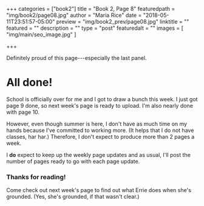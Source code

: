 +++
categories = ["book2"]
title = "Book 2, Page 8"
featuredpath = "img/book2/page08.jpg"
author = "Maria Rice"
date = "2018-05-11T23:51:57-05:00"
preview = "img/book2_prev/page08.jpg"
linktitle = ""
featured = ""
description = ""
type = "post"
featuredalt = ""
images = [ "img/main/seo_image.jpg" ]

+++

Definitely proud of this page---especially the last panel.

# All done!

School is officially over for me and I got to draw a bunch this week. 
I just got page 9 done, so next week's page is ready to upload. I'm 
also nearly done with page 10. 

However, even though summer is here, I don't have as much time
on my hands because I've committed to working more. (It helps that I do 
not have classes, har har.) Therefore, I don't expect to produce more 
than 2 pages a week. 

I **do** expect to keep up the weekly page updates and as usual, I'll post 
the number of pages ready to go with each page update. 

### Thanks for reading!

Come check out next week's page to find out what Errie does when she's 
grounded. (Yes, she's grounded, if that wasn't clear.)
